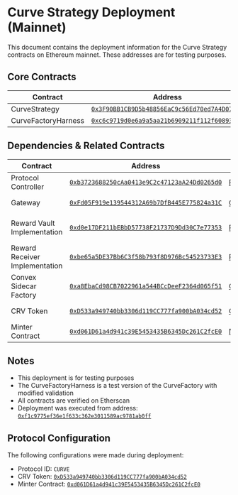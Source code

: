 # Curve Strategy Deployment (Mainnet)

This document contains the deployment information for the Curve Strategy contracts on Ethereum mainnet. These addresses are for testing purposes.

## Core Contracts

| Contract | Address | Source Code |
|----------|---------|-------------|
| CurveStrategy | [`0x3F90BB1CB9D5b48856EaC9c56Ed70ed7A4D07A03`](https://etherscan.io/address/0x3F90BB1CB9D5b48856EaC9c56Ed70ed7A4D07A03) | [CurveStrategy.sol](./src/integrations/curve/CurveStrategy.sol) |
| CurveFactoryHarness | [`0xc6c9719d0e6a9a5aa21b6909211f112f60893112`](https://etherscan.io/address/0xc6c9719d0e6a9a5aa21b6909211f112f60893112) | [Deploy.s.sol](./script/curve/mainnet/Deploy.s.sol) |

## Dependencies & Related Contracts

| Contract | Address | Source Code | Description |
|----------|---------|-------------|-------------|
| Protocol Controller | [`0xb3723688250cAa0413e9C2c47123aA24Dd0265d0`](https://etherscan.io/address/0xb3723688250cAa0413e9C2c47123aA24Dd0265d0) | [ProtocolController.sol](./src/core/ProtocolController.sol) | Main controller for the protocol |
| Gateway | [`0xFd05F919e139544312A69b7DfB445E775824a31C`](https://etherscan.io/address/0xFd05F919e139544312A69b7DfB445E775824a31C) | [Gateway.sol](./src/core/Gateway.sol) | Gateway contract |
| Reward Vault Implementation | [`0xd0e17DF211bEBbD57738F21737D9Dd30C7e77353`](https://etherscan.io/address/0xd0e17DF211bEBbD57738F21737D9Dd30C7e77353) | [RewardVault.sol](./src/vaults/RewardVault.sol) | Implementation for reward vaults |
| Reward Receiver Implementation | [`0xbe65a5DE37Bb6C3f58b793f8D976Bc54523733E3`](https://etherscan.io/address/0xbe65a5DE37Bb6C3f58b793f8D976Bc54523733E3) | [RewardReceiver.sol](./src/vaults/RewardReceiver.sol) | Implementation for reward receivers |
| Convex Sidecar Factory | [`0xa8EbaCd98CB7022961a544BCcDeeF2364d065f51`](https://etherscan.io/address/0xa8EbaCd98CB7022961a544BCcDeeF2364d065f51) | [ConvexSidecarFactory.sol](./src/integrations/curve/ConvexSidecarFactory.sol) | Factory for Convex sidecars |
| CRV Token | [`0xD533a949740bb3306d119CC777fa900bA034cd52`](https://etherscan.io/address/0xD533a949740bb3306d119CC777fa900bA034cd52) | [CRV.sol](https://etherscan.io/token/0xD533a949740bb3306d119CC777fa900bA034cd52#code) | Curve DAO Token |
| Minter Contract | [`0xd061D61a4d941c39E5453435B6345Dc261C2fcE0`](https://etherscan.io/address/0xd061D61a4d941c39E5453435B6345Dc261C2fcE0) | [Minter.vy](https://etherscan.io/address/0xd061D61a4d941c39E5453435B6345Dc261C2fcE0#code) | Curve Token Minter |

## Notes

- This deployment is for testing purposes
- The CurveFactoryHarness is a test version of the CurveFactory with modified validation
- All contracts are verified on Etherscan
- Deployment was executed from address: [`0xf1c9775ef36e1f633c362e3011589ac9781ab0ff`](https://etherscan.io/address/0xf1c9775ef36e1f633c362e3011589ac9781ab0ff)

## Protocol Configuration

The following configurations were made during deployment:
- Protocol ID: `CURVE`
- CRV Token: [`0xD533a949740bb3306d119CC777fa900bA034cd52`](https://etherscan.io/address/0xD533a949740bb3306d119CC777fa900bA034cd52)
- Minter Contract: [`0xd061D61a4d941c39E5453435B6345Dc261C2fcE0`](https://etherscan.io/address/0xd061D61a4d941c39E5453435B6345Dc261C2fcE0)